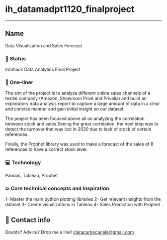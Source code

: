 # ih_datamadpt1120_finalproject

---

## **Name**
Data Visualization and Sales Forecast

### :baby: **Status**
Ironhack Data Analytics Final Project 

### :running: **One-liner**
The aim of the project is to analyze different online sales channels of a textile company  (Amazon, Showroom Privé and Privalia) and build an exploratory data analysis report to capture a large amount of data in a clear and concise manner and gain initial insight on our dataset.

The project has been focused above all on analyzing the correlation between stock and sales.Seeing the great correlation, the next step was to detect the turnover that was lost in 2020 due to lack of stock of certain references.

Finally, the Prophet library was used to make a forecast of the sales of 8 references to have a correct stock level.


### :computer: **Technology**
Pandas, Tableau, Prophet 

### :boom: **Core technical concepts and inspiration**
1- Master the main python plotting libraries
2- Get relevant insights from the dataset
3- Create visualizations in Tableau
4- Sales Prediction with Prophet

## :love_letter: Contact info
Doubts? Advice? Drop me a line!
claracarbocanals@gmail.com